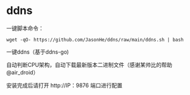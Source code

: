 # ddns

一键脚本命令：

```
wget -qO- https://github.com/JasonHe/ddns/raw/main/ddns.sh | bash
```

一键ddns（基于ddns-go)

自动判断CPU架构，自动下载最新版本二进制文件（感谢某帅比的帮助 @air_droid）

安装完成后请打开 http://IP：9876 端口进行配置
